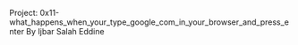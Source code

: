 Project: 0x11-what_happens_when_your_type_google_com_in_your_browser_and_press_enter
By Ijbar Salah Eddine
